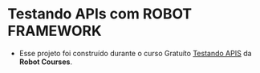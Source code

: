 # Testando APIs com ROBOT FRAMEWORK

- Esse projeto foi construído durante o curso Gratuíto [Testando APIS](https://robotcourses.com.br/courses/testando-apis-com-robot-framework/) da **Robot Courses**.

